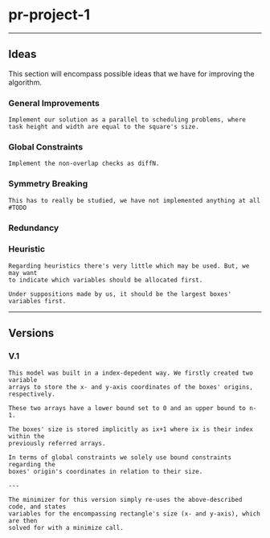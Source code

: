 # pr-project-1

---
## Ideas
This section will encompass possible ideas that we have for improving the algorithm.

### General Improvements
    Implement our solution as a parallel to scheduling problems, where task height and width are equal to the square's size.

### Global Constraints
    Implement the non-overlap checks as diffN.
    
### Symmetry Breaking
    This has to really be studied, we have not implemented anything at all #TODO

### Redundancy

### Heuristic

    Regarding heuristics there's very little which may be used. But, we may want
    to indicate which variables should be allocated first.

    Under suppositions made by us, it should be the largest boxes' variables first.

---
## Versions

### V.1

    This model was built in a index-depedent way. We firstly created two variable
    arrays to store the x- and y-axis coordinates of the boxes' origins, respectively.
    
    These two arrays have a lower bound set to 0 and an upper bound to n-1.

    The boxes' size is stored implicitly as ix+1 where ix is their index within the
    previously referred arrays.

    In terms of global constraints we solely use bound constraints regarding the
    boxes' origin's coordinates in relation to their size.

    ---

    The minimizer for this version simply re-uses the above-described code, and states
    variables for the encompassing rectangle's size (x- and y-axis), which are then
    solved for with a minimize call.

    

